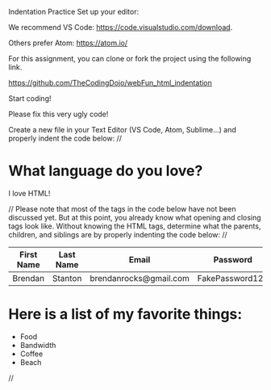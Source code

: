 Indentation Practice
Set up your editor:

We recommend VS Code: https://code.visualstudio.com/download.

Others prefer Atom: https://atom.io/

For this assignment, you can clone or fork the project using the following link.

https://github.com/TheCodingDojo/webFun_html_indentation

Start coding!

Please fix this very ugly code!

Create a new file in your Text Editor (VS Code, Atom, Sublime...) and properly indent the code below:
//
<!DOCTYPE html>
<html>
<head>
<title>
Basic I
</title>
</head>
<body>
<h1>
What language do you love?
</h1>
<p>
I love HTML!
</p>
</body>
</html>
//
Please note that most of the tags in the code below have not been discussed yet. But at this point, you already know what opening and closing tags look like. Without knowing the HTML tags, determine what the parents, children, and siblings are by properly indenting the code below:
//
<!DOCTYPE html>
<html>
    <head>
        <title>
            Basic II
    </title>
    </head>
    <body>
        <table> 
            <thead>
                <tr><th>First Name</th><th>Last Name</th><th>Email</th><th>Password</th></tr>
            </thead>
            <tbody>
                <tr>
                    <td>
                        Brendan
                    </td>
                    <td>
                        Stanton
                </td>
                <td>
                        brendanrocks@gmail.com
                    </td><td> FakePassword123 </td></tr>
            </tbody>
    </table>
    <h1>Here is a list of my favorite things:</h1>
        <ul><li>Food</li>
    <li>Bandwidth</li>
        <li>Coffee</li>
        <li>Beach
        </li>
    </ul>
    </body>
</html>
//
